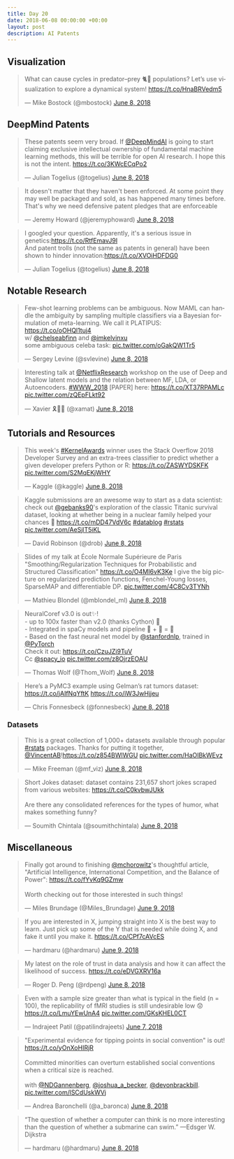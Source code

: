 ```yaml
---
title: Day 20
date: 2018-06-08 00:00:00 +00:00
layout: post
description: AI Patents
---
```


## Visualization
<amp-twitter width="400" height="400"
             layout="responsive"
             data-tweetid="1005095631226933252">
    <blockquote placeholder><p lang="en" dir="ltr">What can cause cycles in predator–prey 🐈🐁 populations? Let’s use visualization to explore a dynamical system! <a href="https://t.co/HnaBRVedm5">https://t.co/HnaBRVedm5</a></p>&mdash; Mike Bostock (@mbostock) <a href="https://twitter.com/mbostock/status/1005095631226933252?ref_src=twsrc%5Etfw">June 8, 2018</a></blockquote>
</amp-twitter>

## DeepMind Patents
<amp-twitter width="400" height="400"
             layout="responsive"
             data-tweetid="1005221484783169537">
    <blockquote placeholder><p lang="en" dir="ltr">These patents seem very broad. If <a href="https://twitter.com/DeepMindAI?ref_src=twsrc%5Etfw">@DeepMindAI</a> is going to start claiming exclusive intellectual ownership of fundamental machine learning methods, this will be terrible for open AI research. I hope this is not the intent. <a href="https://t.co/3KWcECqPo2">https://t.co/3KWcECqPo2</a></p>&mdash; Julian Togelius (@togelius) <a href="https://twitter.com/togelius/status/1005221484783169537?ref_src=twsrc%5Etfw">June 8, 2018</a></blockquote>
</amp-twitter>

<amp-twitter width="400" height="400"
             layout="responsive"
             data-tweetid="1005226087100497920">
    <blockquote placeholder><p lang="en" dir="ltr">It doesn&#39;t matter that they haven&#39;t been enforced. At some point they may well be packaged and sold, as has happened many times before. That&#39;s why we need defensive patent pledges that are enforceable</p>&mdash; Jeremy Howard (@jeremyphoward) <a href="https://twitter.com/jeremyphoward/status/1005226087100497920?ref_src=twsrc%5Etfw">June 8, 2018</a></blockquote>
</amp-twitter>

<amp-twitter width="400" height="400"
             layout="responsive"
             data-tweetid="1005232745835089920">
    <blockquote placeholder><p lang="en" dir="ltr">I googled your question. Apparently, it&#39;s a serious issue in genetics:<a href="https://t.co/RtfEmavJ9I">https://t.co/RtfEmavJ9I</a><br>And patent trolls (not the same as patents in general) have been shown to hinder innovation:<a href="https://t.co/XVOiHDFDG0">https://t.co/XVOiHDFDG0</a></p>&mdash; Julian Togelius (@togelius) <a href="https://twitter.com/togelius/status/1005232745835089920?ref_src=twsrc%5Etfw">June 8, 2018</a></blockquote>
</amp-twitter>

## Notable Research
<amp-twitter width="400" height="400"
             layout="responsive"
             data-tweetid="1005115554917564416">
    <blockquote placeholder><p lang="en" dir="ltr">Few-shot learning problems can be ambiguous. Now MAML can handle the ambiguity by sampling multiple classifiers via a Bayesian formulation of meta-learning. We call it PLATIPUS: <a href="https://t.co/oOHQl1tuj4">https://t.co/oOHQl1tuj4</a><br>w/ <a href="https://twitter.com/chelseabfinn?ref_src=twsrc%5Etfw">@chelseabfinn</a> and <a href="https://twitter.com/imkelvinxu?ref_src=twsrc%5Etfw">@imkelvinxu</a> <br>some ambiguous celeba task: <a href="https://t.co/oGakQW1Tr5">pic.twitter.com/oGakQW1Tr5</a></p>&mdash; Sergey Levine (@svlevine) <a href="https://twitter.com/svlevine/status/1005115554917564416?ref_src=twsrc%5Etfw">June 8, 2018</a></blockquote>
</amp-twitter>

<amp-twitter width="400" height="400"
             layout="responsive"
             data-tweetid="1005142773169655808">
    <blockquote placeholder><p lang="en" dir="ltr">Interesting talk at <a href="https://twitter.com/NetflixResearch?ref_src=twsrc%5Etfw">@NetflixResearch</a> workshop on the use of Deep and Shallow latent models and the relation between MF, LDA, or Autoencoders. <a href="https://twitter.com/hashtag/WWW_2018?src=hash&amp;ref_src=twsrc%5Etfw">#WWW_2018</a> [PAPER] here: <a href="https://t.co/XT37RPAMLc">https://t.co/XT37RPAMLc</a> <a href="https://t.co/zQEpFLkt92">pic.twitter.com/zQEpFLkt92</a></p>&mdash; Xavier 🎗🤖🏃 (@xamat) <a href="https://twitter.com/xamat/status/1005142773169655808?ref_src=twsrc%5Etfw">June 8, 2018</a></blockquote>
</amp-twitter>

## Tutorials and Resources
<amp-twitter width="400" height="400"
             layout="responsive"
             data-tweetid="1005159891592458245">
    <blockquote placeholder><p lang="en" dir="ltr">This week&#39;s <a href="https://twitter.com/hashtag/KernelAwards?src=hash&amp;ref_src=twsrc%5Etfw">#KernelAwards</a> winner uses the Stack Overflow 2018 Developer Survey and an extra-trees classifier to predict whether a given developer prefers Python or R: <a href="https://t.co/ZASWYDSKFK">https://t.co/ZASWYDSKFK</a> <a href="https://t.co/S2MqEKjWHY">pic.twitter.com/S2MqEKjWHY</a></p>&mdash; Kaggle (@kaggle) <a href="https://twitter.com/kaggle/status/1005159891592458245?ref_src=twsrc%5Etfw">June 8, 2018</a></blockquote>
</amp-twitter>

<amp-twitter width="400" height="400"
             layout="responsive"
             data-tweetid="1005104506319900673">
    <blockquote placeholder><p lang="en" dir="ltr">Kaggle submissions are an awesome way to start as a data scientist: check out <a href="https://twitter.com/gebanks90?ref_src=twsrc%5Etfw">@gebanks90</a>&#39;s exploration of the classic Titanic survival dataset, looking at whether being in a nuclear family helped your chances 🚢 <a href="https://t.co/mDD47VdV6c">https://t.co/mDD47VdV6c</a> <a href="https://twitter.com/hashtag/datablog?src=hash&amp;ref_src=twsrc%5Etfw">#datablog</a> <a href="https://twitter.com/hashtag/rstats?src=hash&amp;ref_src=twsrc%5Etfw">#rstats</a> <a href="https://t.co/AeSjlT5iKL">pic.twitter.com/AeSjlT5iKL</a></p>&mdash; David Robinson (@drob) <a href="https://twitter.com/drob/status/1005104506319900673?ref_src=twsrc%5Etfw">June 8, 2018</a></blockquote>
</amp-twitter>

<amp-twitter width="400" height="400"
             layout="responsive"
             data-tweetid="1005106462270611457">
    <blockquote placeholder><p lang="en" dir="ltr">Slides of my talk at École Normale Supérieure de Paris &quot;Smoothing/Regularization Techniques for Probabilistic and Structured Classification&quot; <a href="https://t.co/O4MI6vK3Ke">https://t.co/O4MI6vK3Ke</a> I give the big picture on regularized prediction functions, Fenchel-Young losses, SparseMAP and differentiable DP. <a href="https://t.co/4C8Cv3TYNh">pic.twitter.com/4C8Cv3TYNh</a></p>&mdash; Mathieu Blondel (@mblondel_ml) <a href="https://twitter.com/mblondel_ml/status/1005106462270611457?ref_src=twsrc%5Etfw">June 8, 2018</a></blockquote>
</amp-twitter>

<amp-twitter width="400" height="400"
             layout="responsive"
             data-tweetid="1005063758002163712">
    <blockquote placeholder><p lang="en" dir="ltr">NeuralCoref v3.0 is out✨!<br>- up to 100x faster than v2.0 (thanks Cython) 🚀<br>- Integrated in spaCy models and pipeline 🤗 + 💫 = 💙<br>- Based on the fast neural net model by <a href="https://twitter.com/stanfordnlp?ref_src=twsrc%5Etfw">@stanfordnlp</a>, trained in <a href="https://twitter.com/PyTorch?ref_src=twsrc%5Etfw">@PyTorch</a><br>Check it out: <a href="https://t.co/CzuJZi9TuV">https://t.co/CzuJZi9TuV</a><br>Cc <a href="https://twitter.com/spacy_io?ref_src=twsrc%5Etfw">@spacy_io</a> <a href="https://t.co/z8OjrzEOAU">pic.twitter.com/z8OjrzEOAU</a></p>&mdash; Thomas Wolf (@Thom_Wolf) <a href="https://twitter.com/Thom_Wolf/status/1005063758002163712?ref_src=twsrc%5Etfw">June 8, 2018</a></blockquote>
</amp-twitter>

<amp-twitter width="400" height="400"
             layout="responsive"
             data-tweetid="1005210464975015938">
    <blockquote placeholder><p lang="en" dir="ltr">Here’s a PyMC3 example using Gelman’s rat tumors dataset: <a href="https://t.co/jAIfNqYftK">https://t.co/jAIfNqYftK</a> <a href="https://t.co/iW3JwHjjeu">https://t.co/iW3JwHjjeu</a></p>&mdash; Chris Fonnesbeck (@fonnesbeck) <a href="https://twitter.com/fonnesbeck/status/1005210464975015938?ref_src=twsrc%5Etfw">June 8, 2018</a></blockquote>
</amp-twitter>

### Datasets
<amp-twitter width="400" height="400"
             layout="responsive"
             data-tweetid="1004954297962917891">
    <blockquote placeholder><p lang="en" dir="ltr">This is a great collection of 1,000+ datasets available through popular <a href="https://twitter.com/hashtag/rstats?src=hash&amp;ref_src=twsrc%5Etfw">#rstats</a> packages. Thanks for putting it together, <a href="https://twitter.com/VincentAB?ref_src=twsrc%5Etfw">@VincentAB</a>!<a href="https://t.co/z854BWlWGU">https://t.co/z854BWlWGU</a> <a href="https://t.co/HaOIBkWEvz">pic.twitter.com/HaOIBkWEvz</a></p>&mdash; Mike Freeman (@mf_viz) <a href="https://twitter.com/mf_viz/status/1004954297962917891?ref_src=twsrc%5Etfw">June 8, 2018</a></blockquote>
</amp-twitter>

<amp-twitter width="400" height="400"
             layout="responsive"
             data-tweetid="1005147805701193728">
    <blockquote placeholder><p lang="en" dir="ltr">Short Jokes dataset: dataset contains 231,657 short jokes scraped from various websites: <a href="https://t.co/C0kvbwJUkk">https://t.co/C0kvbwJUkk</a><br><br>Are there any consolidated references for the types of humor, what makes something funny?</p>&mdash; Soumith Chintala (@soumithchintala) <a href="https://twitter.com/soumithchintala/status/1005147805701193728?ref_src=twsrc%5Etfw">June 8, 2018</a></blockquote>
</amp-twitter>

## Miscellaneous
<amp-twitter width="400" height="400"
             layout="responsive"
             data-tweetid="1005307236208533504">
    <blockquote placeholder><p lang="en" dir="ltr">Finally got around to finishing <a href="https://twitter.com/mchorowitz?ref_src=twsrc%5Etfw">@mchorowitz</a>&#39;s thoughtful article, &quot;Artificial Intelligence, International Competition, and the Balance of Power&quot;: <a href="https://t.co/fYvKq9GZmw">https://t.co/fYvKq9GZmw</a><br><br>Worth checking out for those interested in such things!</p>&mdash; Miles Brundage (@Miles_Brundage) <a href="https://twitter.com/Miles_Brundage/status/1005307236208533504?ref_src=twsrc%5Etfw">June 9, 2018</a></blockquote>
</amp-twitter>

<amp-twitter width="400" height="400"
             layout="responsive"
             data-tweetid="1005247199037419520">
    <blockquote placeholder><p lang="en" dir="ltr">If you are interested in X, jumping straight into X is the best way to learn. Just pick up some of the Y that is needed while doing X, and fake it until you make it. <a href="https://t.co/CPf7cAVcES">https://t.co/CPf7cAVcES</a></p>&mdash; hardmaru (@hardmaru) <a href="https://twitter.com/hardmaru/status/1005247199037419520?ref_src=twsrc%5Etfw">June 9, 2018</a></blockquote>
</amp-twitter>

<amp-twitter width="400" height="400"
             layout="responsive"
             data-tweetid="1005064809690193921">
    <blockquote placeholder><p lang="en" dir="ltr">My latest on the role of trust in data analysis and how it can affect the likelihood of success. <a href="https://t.co/eDVGXRV16a">https://t.co/eDVGXRV16a</a></p>&mdash; Roger D. Peng (@rdpeng) <a href="https://twitter.com/rdpeng/status/1005064809690193921?ref_src=twsrc%5Etfw">June 8, 2018</a></blockquote>
</amp-twitter>

<amp-twitter width="400" height="400"
             layout="responsive"
             data-tweetid="1004730816683966464">
    <blockquote placeholder><p lang="en" dir="ltr">Even with a sample size greater than what is typical in the field (n = 100), the replicability of fMRI studies is still undesirable low 😟<a href="https://t.co/LmuYEwUnA4">https://t.co/LmuYEwUnA4</a> <a href="https://t.co/GKsKHEL0CT">pic.twitter.com/GKsKHEL0CT</a></p>&mdash; Indrajeet Patil (@patilindrajeets) <a href="https://twitter.com/patilindrajeets/status/1004730816683966464?ref_src=twsrc%5Etfw">June 7, 2018</a></blockquote>
</amp-twitter>

<amp-twitter width="400" height="400"
             layout="responsive"
             data-tweetid="1004979279401226240">
    <blockquote placeholder><p lang="en" dir="ltr">&quot;Experimental evidence for tipping points in social convention&quot; is out! <a href="https://t.co/yOnXoHIRjR">https://t.co/yOnXoHIRjR</a> <br><br>Committed minorities can overturn established social conventions when a critical size is reached. <br><br>with <a href="https://twitter.com/NDGannenberg?ref_src=twsrc%5Etfw">@NDGannenberg</a>, <a href="https://twitter.com/joshua_a_becker?ref_src=twsrc%5Etfw">@joshua_a_becker</a>, <a href="https://twitter.com/devonbrackbill?ref_src=twsrc%5Etfw">@devonbrackbill</a>. <a href="https://t.co/lSCdUskWVj">pic.twitter.com/lSCdUskWVj</a></p>&mdash; Andrea Baronchelli (@a_baronca) <a href="https://twitter.com/a_baronca/status/1004979279401226240?ref_src=twsrc%5Etfw">June 8, 2018</a></blockquote>
</amp-twitter>

<amp-twitter width="400" height="400"
             layout="responsive"
             data-tweetid="1005179997651210240">
    <blockquote placeholder><p lang="en" dir="ltr">“The question of whether a computer can think is no more interesting than the question of whether a submarine can swim.” —Edsger W. Dijkstra</p>&mdash; hardmaru (@hardmaru) <a href="https://twitter.com/hardmaru/status/1005179997651210240?ref_src=twsrc%5Etfw">June 8, 2018</a></blockquote>
</amp-twitter>
